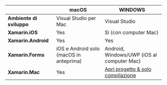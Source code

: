 ||macOS|WINDOWS|
|---|---|---|
|**Ambiente di sviluppo**|Visual Studio per Mac|Visual Studio|
|**Xamarin.iOS**|Yes|Sì (con computer Mac)|
|**Xamarin.Android**|Yes|Yes|
|**Xamarin.Forms**|iOS e Android solo (macOS in anteprima)|Android, Windows/UWP (iOS al computer Mac)|
|**Xamarin.Mac**|Yes|[Apri progetto & solo compilazione](https://developer.xamarin.com/releases/vs/xamarin.vs_4/xamarin.vs_4.2/#Xamarin.Mac_minimum_support.)| 